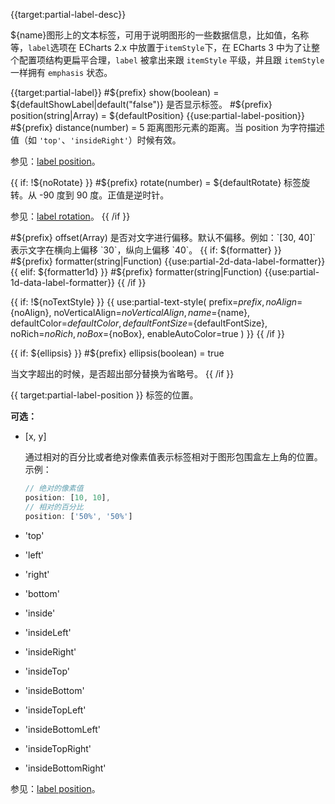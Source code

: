 {{target:partial-label-desc}}

${name}图形上的文本标签，可用于说明图形的一些数据信息，比如值，名称等，`label`选项在 ECharts 2.x 中放置于`itemStyle`下，在 ECharts 3 中为了让整个配置项结构更扁平合理，`label` 被拿出来跟 `itemStyle` 平级，并且跟 `itemStyle` 一样拥有 `emphasis` 状态。


{{target:partial-label}}
#${prefix} show(boolean) = ${defaultShowLabel|default("false")}
是否显示标签。
#${prefix} position(string|Array) = ${defaultPosition}
{{use:partial-label-position}}
#${prefix} distance(number) = 5
距离图形元素的距离。当 position 为字符描述值（如 `'top'`、`'insideRight'`）时候有效。

参见：[label position](${galleryEditorPath}doc-example/label-position)。


{{ if: !${noRotate} }}
#${prefix} rotate(number) = ${defaultRotate}
标签旋转。从 -90 度到 90 度。正值是逆时针。

参见：[label rotation](${galleryEditorPath}bar-label-rotation)。
{{ /if }}


#${prefix} offset(Array)
是否对文字进行偏移。默认不偏移。例如：`[30, 40]` 表示文字在横向上偏移 `30`，纵向上偏移 `40`。
{{ if: ${formatter} }}
#${prefix} formatter(string|Function)
{{use:partial-2d-data-label-formatter}}
{{ elif: ${formatter1d} }}
#${prefix} formatter(string|Function)
{{use:partial-1d-data-label-formatter}}
{{ /if }}


{{ if: !${noTextStyle} }}
{{ use:partial-text-style(
    prefix=${prefix},
    noAlign=${noAlign},
    noVerticalAlign=${noVerticalAlign},
    name=${name},
    defaultColor=${defaultColor},
    defaultFontSize=${defaultFontSize},
    noRich=${noRich},
    noBox=${noBox},
    enableAutoColor=true
) }}
{{ /if }}


{{ if: ${ellipsis} }}
#${prefix} ellipsis(boolean) = true

当文字超出的时候，是否超出部分替换为省略号。
{{ /if }}


{{ target:partial-label-position }}
标签的位置。

**可选：**

+ [x, y]

    通过相对的百分比或者绝对像素值表示标签相对于图形包围盒左上角的位置。
    示例：
    ```js
    // 绝对的像素值
    position: [10, 10],
    // 相对的百分比
    position: ['50%', '50%']
    ```

+ 'top'
+ 'left'
+ 'right'
+ 'bottom'
+ 'inside'
+ 'insideLeft'
+ 'insideRight'
+ 'insideTop'
+ 'insideBottom'
+ 'insideTopLeft'
+ 'insideBottomLeft'
+ 'insideTopRight'
+ 'insideBottomRight'

参见：[label position](${galleryViewPath}doc-example/label-position)。